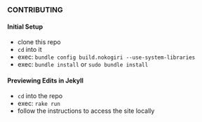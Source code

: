 ### CONTRIBUTING

#### Initial Setup

* clone this repo
* `cd` into it
* exec: `bundle config build.nokogiri --use-system-libraries`
* exec: `bundle install` or `sudo bundle install`

#### Previewing Edits in Jekyll

* `cd` into the repo
* exec: `rake run`
* follow the instructions to access the site locally

